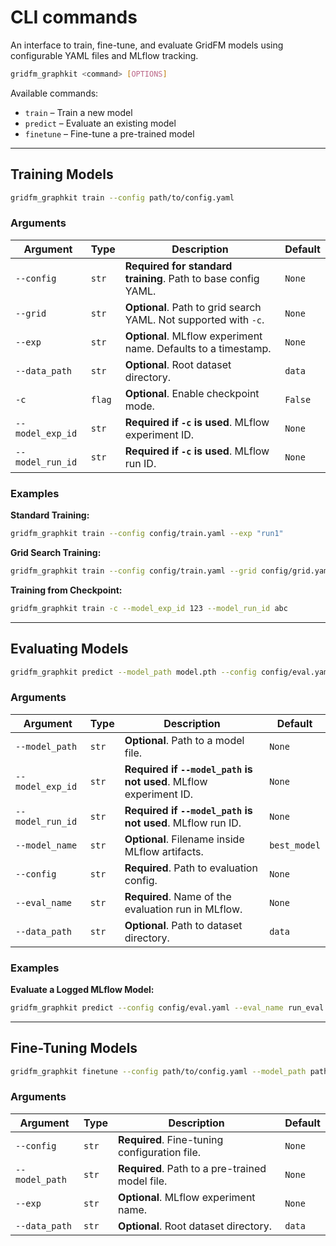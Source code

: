 # CLI commands

An interface to train, fine-tune, and evaluate GridFM models using configurable YAML files and MLflow tracking.

```bash
gridfm_graphkit <command> [OPTIONS]
```

Available commands:

* `train` – Train a new model
* `predict` – Evaluate an existing model
* `finetune` – Fine-tune a pre-trained model

---

## Training Models

```bash
gridfm_graphkit train --config path/to/config.yaml
```

### Arguments

| Argument         | Type   | Description                                                      | Default |
| ---------------- | ------ | ---------------------------------------------------------------- | ------- |
| `--config`       | `str`  | **Required for standard training**. Path to base config YAML.    | `None`  |
| `--grid`         | `str`  | **Optional**. Path to grid search YAML. Not supported with `-c`. | `None`  |
| `--exp`          | `str`  | **Optional**. MLflow experiment name. Defaults to a timestamp.   | `None`  |
| `--data_path`    | `str`  | **Optional**. Root dataset directory.                            | `data`  |
| `-c`             | `flag` | **Optional**. Enable checkpoint mode.                            | `False` |
| `--model_exp_id` | `str`  | **Required if `-c` is used**. MLflow experiment ID.              | `None`  |
| `--model_run_id` | `str`  | **Required if `-c` is used**. MLflow run ID.                     | `None`  |

### Examples

**Standard Training:**

```bash
gridfm_graphkit train --config config/train.yaml --exp "run1"
```

**Grid Search Training:**

```bash
gridfm_graphkit train --config config/train.yaml --grid config/grid.yaml
```

**Training from Checkpoint:**

```bash
gridfm_graphkit train -c --model_exp_id 123 --model_run_id abc
```

---

## Evaluating Models

```bash
gridfm_graphkit predict --model_path model.pth --config config/eval.yaml --eval_name run_eval
```

### Arguments

| Argument         | Type  | Description                                                       | Default      |
| ---------------- | ----- | ----------------------------------------------------------------- | ------------ |
| `--model_path`   | `str` | **Optional**. Path to a model file.                               | `None`       |
| `--model_exp_id` | `str` | **Required if `--model_path` is not used**. MLflow experiment ID. | `None`       |
| `--model_run_id` | `str` | **Required if `--model_path` is not used**. MLflow run ID.        | `None`       |
| `--model_name`   | `str` | **Optional**. Filename inside MLflow artifacts.                   | `best_model` |
| `--config`       | `str` | **Required**. Path to evaluation config.                          | `None`       |
| `--eval_name`    | `str` | **Required**. Name of the evaluation run in MLflow.               | `None`       |
| `--data_path`    | `str` | **Optional**. Path to dataset directory.                          | `data`       |

### Examples

**Evaluate a Logged MLflow Model:**

```bash
gridfm_graphkit predict --config config/eval.yaml --eval_name run_eval --model_exp_id 1 --model_run_id abc
```

---

## Fine-Tuning Models

```bash
gridfm_graphkit finetune --config path/to/config.yaml --model_path path/to/model.pth
```

### Arguments

| Argument       | Type  | Description                                     | Default |
| -------------- | ----- | ----------------------------------------------- | ------- |
| `--config`     | `str` | **Required**. Fine-tuning configuration file.   | `None`  |
| `--model_path` | `str` | **Required**. Path to a pre-trained model file. | `None`  |
| `--exp`        | `str` | **Optional**. MLflow experiment name.           | `None`  |
| `--data_path`  | `str` | **Optional**. Root dataset directory.           | `data`  |
